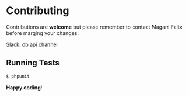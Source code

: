 # Contributing

Contributions are **welcome** but please remember to contact Magani Felix
before marging your changes.

[Slack: db api channel](https://angrycoderstm.slack.com/messages/jkuatapp-db-api/)

## Running Tests

``` bash
$ phpunit
```


**Happy coding**!
